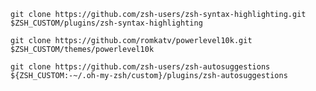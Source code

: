 ```git clone https://github.com/zsh-users/zsh-syntax-highlighting.git $ZSH_CUSTOM/plugins/zsh-syntax-highlighting```

```git clone https://github.com/romkatv/powerlevel10k.git $ZSH_CUSTOM/themes/powerlevel10k```

```git clone https://github.com/zsh-users/zsh-autosuggestions ${ZSH_CUSTOM:-~/.oh-my-zsh/custom}/plugins/zsh-autosuggestions```
